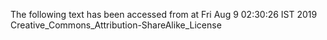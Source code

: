 The following text has been accessed from at Fri Aug 9 02:30:26 IST 2019
Creative_Commons_Attribution-ShareAlike_License
